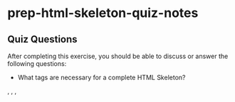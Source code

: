 # prep-html-skeleton-quiz-notes

## Quiz Questions

After completing this exercise, you should be able to discuss or answer the following questions:

- What tags are necessary for a complete HTML Skeleton?
<!DOCTYPE>, <html>, <head>, <title>, <body>

- What type of content belongs within the `<head>` of an HTML document?
  The <head> tag contains content that are about the document such as the title, style sheet, and scripts.

- What type of content belongs within the `<body>` of an HTML document?
  The <body> tag contains all the visable contents in the HTML document.

- Where must the `DOCTYPE` declaration appear in a valid HTML document?
  The <DOCTYPE> declaration should appear as the first line in the HTML document.

## Notes

All student notes should be written here.

How to write `Code Examples` in markdown

for JS:

```javascript
const data = 'Howdy';
```

for HTML:

```html
<div>
  <p>This is text content</p>
</div>
```

for CSS:

```css
div {
  width: 100%;
}
```

